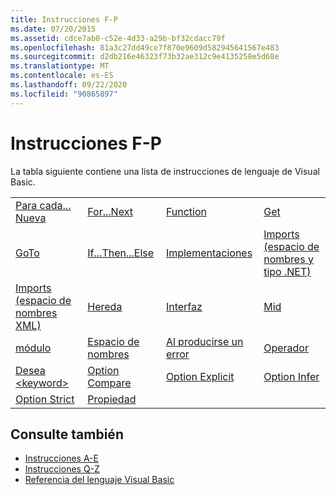 ```yaml
---
title: Instrucciones F-P
ms.date: 07/20/2015
ms.assetid: cdce7ab0-c52e-4d33-a29b-bf32cdacc79f
ms.openlocfilehash: 81a3c27dd49ce7f870e9609d582945641567e483
ms.sourcegitcommit: d2db216e46323f73b32ae312c9e4135258e5d68e
ms.translationtype: MT
ms.contentlocale: es-ES
ms.lasthandoff: 09/22/2020
ms.locfileid: "90865897"
---
```

# <a name="f-p-statements"></a>Instrucciones F-P

La tabla siguiente contiene una lista de instrucciones de lenguaje de Visual Basic.  
  
|||||  
|---|---|---|---|  
|[Para cada... Nueva](for-each-next-statement.md)|[For...Next](for-next-statement.md)|[Function](function-statement.md)|[Get](get-statement.md)|  
|[GoTo](goto-statement.md)|[If...Then...Else](if-then-else-statement.md)|[Implementaciones](implements-statement.md)|[Imports (espacio de nombres y tipo .NET)](imports-statement-net-namespace-and-type.md)|  
|[Imports (espacio de nombres XML)](imports-statement-xml-namespace.md)|[Hereda](inherits-statement.md)|[Interfaz](interface-statement.md)|[Mid](mid-statement.md)|  
|[módulo](module-statement.md)|[Espacio de nombres](namespace-statement.md)|[Al producirse un error](on-error-statement.md)|[Operador](operator-statement.md)|  
|[Desea \<keyword>](option-keyword-statement.md)|[Option Compare](option-compare-statement.md)|[Option Explicit](option-explicit-statement.md)|[Option Infer](option-infer-statement.md)|  
|[Option Strict](option-strict-statement.md)|[Propiedad](property-statement.md)|||  
  
## <a name="see-also"></a>Consulte también

- [Instrucciones A-E](a-e-statements.md)
- [Instrucciones Q-Z](q-z-statements.md)
- [Referencia del lenguaje Visual Basic](../index.md)
